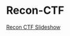 # Recon-CTF


[Recon CTF Slideshow](https://49thsecuritydivision.github.io/slideshows/2017/00-Beginner-Wednesday/06-Recon-CTF)
